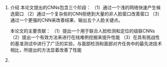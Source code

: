 1. 介绍
   本论文提出的CNNs包含三个阶段：
   （1）通过一个浅的网络快速产生候选窗口
   （2）通过一个复杂些的CNN拒绝到大量的非人脸窗口改善窗口
   （3）通过一个更强的CNN来改善结果、输出五个人脸关键点。

   本论文的主要贡献：
   （1）提出一个用于联合人脸检测和定位的级联CNNs
   （2）提出一个有效方法来进行在线难例挖掘来提升性能
   （3）在具有挑战性的基准测试中进行了广泛的实验，与面部检测和面部对齐任务中的最先进技术相比，所提出的方法显着改善了性能
2. 
 